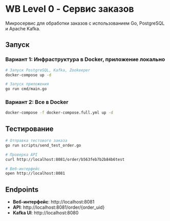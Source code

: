 # WB Level 0 - Сервис заказов

Микросервис для обработки заказов с использованием Go, PostgreSQL и Apache Kafka.


## Запуск

### Вариант 1: Инфраструктура в Docker, приложение локально
```bash
# Запуск PostgreSQL, Kafka, Zookeeper
docker-compose up -d

# Запуск приложения
go run cmd/main.go
```

### Вариант 2: Все в Docker
```bash
docker-compose -f docker-compose.full.yml up -d
```

## Тестирование

```bash
# Отправка тестового заказа
go run scripts/send_test_order.go

# Проверка API
curl http://localhost:8081/order/b563feb7b2b84b6test

# Веб-интерфейс
open http://localhost:8081
```

## Endpoints

- **Веб-интерфейс**: http://localhost:8081
- **API**: http://localhost:8081/order/{order_uid}
- **Kafka UI**: http://localhost:8080
